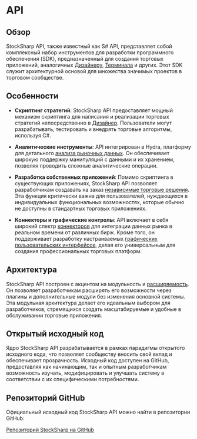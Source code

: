 # API

## Обзор

StockSharp API, также известный как S# API, представляет собой комплексный набор инструментов для разработки программного обеспечения (SDK), предназначенный для создания торговых приложений, аналогичных [Дизайнеру](designer.md), [Терминала](terminal.md) и других. Этот SDK служит архитектурной основой для множества значимых проектов в торговом сообществе.

## Особенности

- **Скриптинг стратегий**: StockSharp API предоставляет мощный механизм скриптинга для написания и реализации торговых стратегий непосредственно в [Дизайнер](designer/strategies/using_code.md). Пользователи могут разрабатывать, тестировать и внедрять торговые алгоритмы, используя C#.

- **Аналитические инструменты**: API интегрирован в Hydra, платформу для детального [анализа рыночных данных](hydra/analytics.md). Он обеспечивает широкую поддержку манипуляций с данными и их хранением, позволяя проводить сложные аналитические операции.

- **Разработка собственных приложений**: Помимо скриптинга в существующих приложениях, StockSharp API позволяет разработчикам создавать на заказ [независимые торговые решения](api/examples.md). Эта функция критически важна для пользователей, нуждающихся в индивидуальных функциональных возможностях, которые обычно не доступны в стандартных торговых приложениях.

- **Коннекторы и графические контролы**: API включает в себя широкий спектр [коннекторов](api/connectors.md) для интеграции данных рынка в реальном времени от различных бирж. Кроме того, он поддерживает разработку настраиваемых [графических пользовательских интерфейсов](api/graphical_user_interface.md), делая его универсальным для создания профессиональных торговых платформ.

## Архитектура

StockSharp API построен с акцентом на модульность и [расширяемость](api/connectors/creating_own_connector.md). Он позволяет разработчикам расширять его возможности через плагины и дополнительные модули без изменения основной системы. Эта модульная архитектура делает его идеальным выбором для разработчиков, стремящихся создать масштабируемые и удобные в обслуживании торговые приложения.

## Открытый исходный код

Ядро StockSharp API разрабатывается в рамках парадигмы открытого исходного кода, что позволяет сообществу вносить свой вклад и обеспечивает прозрачность. Исходный код доступен на GitHub, предоставляя как начинающим, так и опытным разработчикам возможность изучать, модифицировать и улучшать систему в соответствии с их специфическими потребностями.

## Репозиторий GitHub

Официальный исходный код StockSharp API можно найти в репозитории GitHub:

[Репозиторий StockSharp на GitHub](https://github.com/stocksharp/stocksharp)